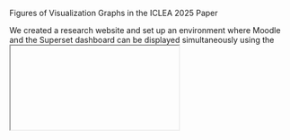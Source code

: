 Figures of Visualization Graphs in the ICLEA 2025 Paper

We created a research website and set up an environment where Moodle and the Superset dashboard can be displayed simultaneously using the <iframe> tag. The left side of Figure 2 is the Moodle screen, and the right side is the dashboard screen visualized by Apache Superset.

![research website](image/res_web_site.png)

# Graph No.1 : Frequency by access time
![graph no.1](image/gra_01_en.png)

# Graph No.2 : Engagement status
![graph no.2](image/gra_02_en.png)

# Graph No.3 : Graph chart
![graph no.3](image/gra_03_en.png)

# Graph No.4 : Graph chart V2
![graph no.4](image/gra_04_en.png)

# Graph No.5 : User activity frequency
![graph no.5](image/gra_05_en.png)

# Graph No.6 : Number of accesses (users / day)
![graph no.6](image/gra_06_en.png)

# Graph No.7 : Activity of all learners
![graph no.7](image/gra_07_en.png)

# Graph No.8 : Cumulative user events
![graph no.8](image/gra_08_en.png)

# Graph No.9 : LMS events
![graph no.9](image/gra_09_en.png)

# Graph No.10 : Task activity check (ECharts)
![graph no.10](image/gra_10_en.png)

# Graph No.11 : User activity history (ECharts)
![graph no.11](image/gra_11_en.png)

